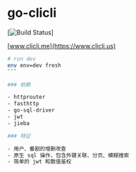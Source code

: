 # go-clicli

[![Build Status](https://github.com/cliclitv/go_clicli/workflows/deploy/badge.svg?branch=master)]

[www.clicli.me](https://www.clicli.us)

````bash
# run dev
env env=dev fresh
```

### 依赖

- httprouter
- fasthttp
- go-sql-driver
- jwt
- jieba

### 特征

- 用户、番剧的增删改查
- 原生 sql 操作，包含外键关联、分页、模糊搜索
- 简单的 jwt 和数值鉴权
````
